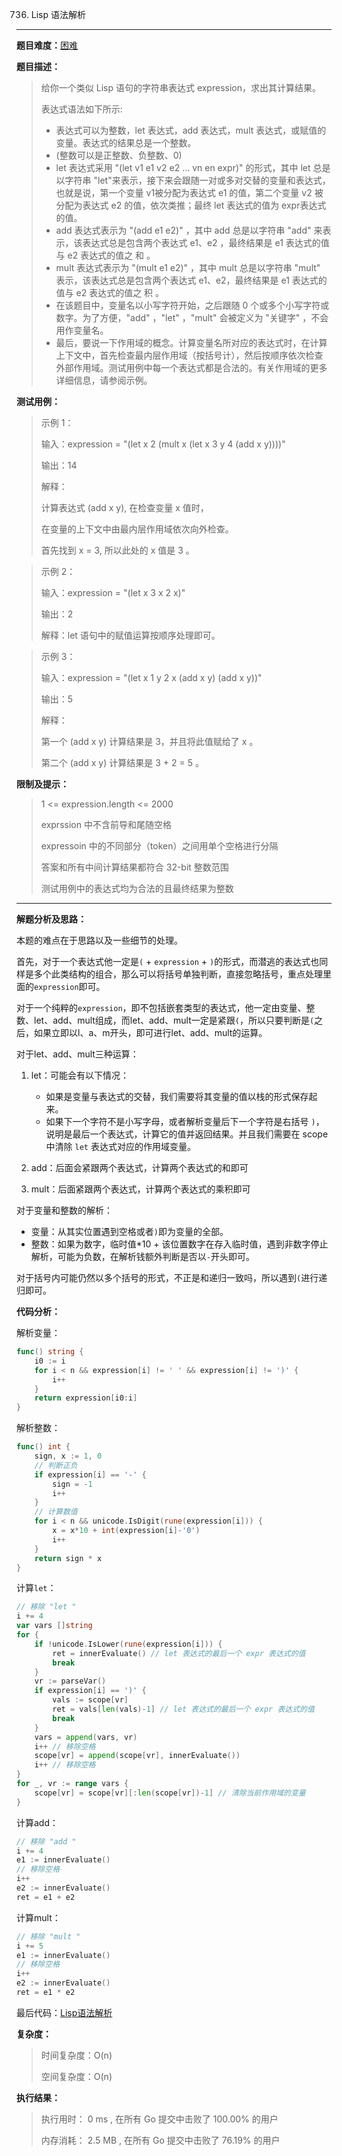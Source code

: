  736. Lisp 语法解析

---
**题目难度：**[困难](https://leetcode.cn/problems/parse-lisp-expression/)

**题目描述：**

> 给你一个类似 Lisp 语句的字符串表达式 expression，求出其计算结果。
>
> 表达式语法如下所示:
>
> - 表达式可以为整数，let 表达式，add 表达式，mult 表达式，或赋值的变量。表达式的结果总是一个整数。
> - (整数可以是正整数、负整数、0)
> - let 表达式采用 "(let v1 e1 v2 e2 ... vn en expr)" 的形式，其中 let 总是以字符串 "let"来表示，接下来会跟随一对或多对交替的变量和表达式，也就是说，第一个变量 v1被分配为表达式 e1 的值，第二个变量 v2 被分配为表达式 e2 的值，依次类推；最终 let 表达式的值为 expr表达式的值。
> - add 表达式表示为 "(add e1 e2)" ，其中 add 总是以字符串 "add" 来表示，该表达式总是包含两个表达式 e1、e2 ，最终结果是 e1 表达式的值与 e2 表达式的值之 和 。
> - mult 表达式表示为 "(mult e1 e2)" ，其中 mult 总是以字符串 "mult" 表示，该表达式总是包含两个表达式 e1、e2，最终结果是 e1 表达式的值与 e2 表达式的值之 积 。
> - 在该题目中，变量名以小写字符开始，之后跟随 0 个或多个小写字符或数字。为了方便，"add" ，"let" ，"mult" 会被定义为 "关键字" ，不会用作变量名。
> - 最后，要说一下作用域的概念。计算变量名所对应的表达式时，在计算上下文中，首先检查最内层作用域（按括号计），然后按顺序依次检查外部作用域。测试用例中每一个表达式都是合法的。有关作用域的更多详细信息，请参阅示例。

**测试用例：**

> 示例 1：
>
> 输入：expression = "(let x 2 (mult x (let x 3 y 4 (add x y))))"
> 
> 输出：14
> 
> 解释：
> 
> 计算表达式 (add x y), 在检查变量 x 值时，
>
> 在变量的上下文中由最内层作用域依次向外检查。
>
> 首先找到 x = 3, 所以此处的 x 值是 3 。


> 示例 2：
> 
> 输入：expression = "(let x 3 x 2 x)"
>
> 输出：2
>
> 解释：let 语句中的赋值运算按顺序处理即可。


> 示例 3：
>
> 输入：expression = "(let x 1 y 2 x (add x y) (add x y))"
>
> 输出：5
>
> 解释：
> 
> 第一个 (add x y) 计算结果是 3，并且将此值赋给了 x 。
>
> 第二个 (add x y) 计算结果是 3 + 2 = 5 。


**限制及提示：**
> 1 <= expression.length <= 2000
>
> exprssion 中不含前导和尾随空格
>
> expressoin 中的不同部分（token）之间用单个空格进行分隔
>
> 答案和所有中间计算结果都符合 32-bit 整数范围
>
> 测试用例中的表达式均为合法的且最终结果为整数


---
**解题分析及思路：**

本题的难点在于思路以及一些细节的处理。

首先，对于一个表达式他一定是`(` + `expression` + `)`的形式，而潜逃的表达式也同样是多个此类结构的组合，那么可以将括号单独判断，直接忽略括号，重点处理里面的`expression`即可。

对于一个纯粹的`expression`，即不包括嵌套类型的表达式，他一定由变量、整数、let、add、mult组成，而let、add、mult一定是紧跟`(`，所以只要判断是`(`之后，如果立即以l、a、m开头，即可进行let、add、mult的运算。

对于let、add、mult三种运算：

1. let：可能会有以下情况：

    - 如果是变量与表达式的交替，我们需要将其变量的值以栈的形式保存起来。
    - 如果下一个字符不是小写字母，或者解析变量后下一个字符是右括号 `)`，说明是最后一个表达式，计算它的值并返回结果。并且我们需要在 scope 中清除 `let` 表达式对应的作用域变量。

2. add：后面会紧跟两个表达式，计算两个表达式的和即可
3. mult：后面紧跟两个表达式，计算两个表达式的乘积即可

对于变量和整数的解析：

- 变量：从其实位置遇到空格或者`)`即为变量的全部。
- 整数：如果为数字，临时值*10 + 该位置数字在存入临时值，遇到非数字停止解析，可能为负数，在解析钱额外判断是否以`-`开头即可。

对于括号内可能仍然以多个括号的形式，不正是和递归一致吗，所以遇到`(`进行递归即可。

**代码分析：**

解析变量：
```go
func() string {
    i0 := i
    for i < n && expression[i] != ' ' && expression[i] != ')' {
        i++
    }
    return expression[i0:i]
}
```

解析整数：
```go
func() int {
    sign, x := 1, 0
    // 判断正负
    if expression[i] == '-' {
        sign = -1
        i++
    }
    // 计算数值
    for i < n && unicode.IsDigit(rune(expression[i])) {
        x = x*10 + int(expression[i]-'0')
        i++
    }
    return sign * x
}
```

计算`let`：
```go
// 移除 "let "
i += 4
var vars []string
for {
    if !unicode.IsLower(rune(expression[i])) {
        ret = innerEvaluate() // let 表达式的最后一个 expr 表达式的值
        break
    }
    vr := parseVar()
    if expression[i] == ')' {
        vals := scope[vr]
        ret = vals[len(vals)-1] // let 表达式的最后一个 expr 表达式的值
        break
    }
    vars = append(vars, vr)
    i++ // 移除空格
    scope[vr] = append(scope[vr], innerEvaluate())
    i++ // 移除空格
}
for _, vr := range vars {
    scope[vr] = scope[vr][:len(scope[vr])-1] // 清除当前作用域的变量
}
```

计算add：
```go
// 移除 "add "
i += 4
e1 := innerEvaluate()
// 移除空格
i++
e2 := innerEvaluate()
ret = e1 + e2
```

计算mult：
```go
// 移除 "mult "
i += 5
e1 := innerEvaluate()
// 移除空格
i++
e2 := innerEvaluate()
ret = e1 * e2
```

最后代码：[Lisp语法解析](https://github.com/lomtom/algorithm-go/leetcode/736Lisp语法解析_test.go)

**复杂度：**
> 时间复杂度：O(n)
>
> 空间复杂度：O(n)

**执行结果：**
> 执行用时： 0 ms , 在所有 Go 提交中击败了 100.00% 的用户
>
> 内存消耗： 2.5 MB , 在所有 Go 提交中击败了 76.19% 的用户